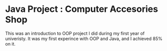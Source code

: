 # Java Project : Computer Accesories Shop 
This was an introduction to OOP project I did during my first year of univeristy. It was my first experince with OOP and Java, and I achieved 85% on it.
